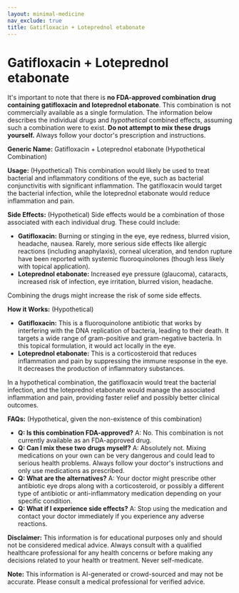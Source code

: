 ```yaml
---
layout: minimal-medicine
nav_exclude: true
title: Gatifloxacin + Loteprednol etabonate
---
```


# Gatifloxacin + Loteprednol etabonate

It's important to note that there is **no FDA-approved combination drug containing gatifloxacin and loteprednol etabonate**.  This combination is not commercially available as a single formulation.  The information below describes the individual drugs and *hypothetical* combined effects, assuming such a combination were to exist.  **Do not attempt to mix these drugs yourself.** Always follow your doctor's prescription and instructions.

**Generic Name:** Gatifloxacin + Loteprednol etabonate (Hypothetical Combination)

**Usage:** (Hypothetical)  This combination would likely be used to treat bacterial and inflammatory conditions of the eye, such as bacterial conjunctivitis with significant inflammation.  The gatifloxacin would target the bacterial infection, while the loteprednol etabonate would reduce inflammation and pain.

**Side Effects:** (Hypothetical) Side effects would be a combination of those associated with each individual drug.  These could include:

* **Gatifloxacin:**  Burning or stinging in the eye, eye redness, blurred vision, headache, nausea.  Rarely, more serious side effects like allergic reactions (including anaphylaxis), corneal ulceration, and tendon rupture have been reported with systemic fluoroquinolones (though less likely with topical application).
* **Loteprednol etabonate:** Increased eye pressure (glaucoma), cataracts, increased risk of infection, eye irritation, blurred vision, headache.

Combining the drugs might increase the risk of some side effects.

**How it Works:** (Hypothetical)

* **Gatifloxacin:** This is a fluoroquinolone antibiotic that works by interfering with the DNA replication of bacteria, leading to their death. It targets a wide range of gram-positive and gram-negative bacteria.  In this topical formulation, it would act locally in the eye.
* **Loteprednol etabonate:** This is a corticosteroid that reduces inflammation and pain by suppressing the immune response in the eye. It decreases the production of inflammatory substances.

In a hypothetical combination, the gatifloxacin would treat the bacterial infection, and the loteprednol etabonate would manage the associated inflammation and pain, providing faster relief and possibly better clinical outcomes.

**FAQs:** (Hypothetical, given the non-existence of this combination)

* **Q: Is this combination FDA-approved?** A: No. This combination is not currently available as an FDA-approved drug.
* **Q: Can I mix these two drugs myself?** A: Absolutely not. Mixing medications on your own can be very dangerous and could lead to serious health problems.  Always follow your doctor's instructions and only use medications as prescribed.
* **Q: What are the alternatives?** A: Your doctor might prescribe other antibiotic eye drops along with a corticosteroid, or possibly a different type of antibiotic or anti-inflammatory medication depending on your specific condition.
* **Q: What if I experience side effects?** A: Stop using the medication and contact your doctor immediately if you experience any adverse reactions.

**Disclaimer:** This information is for educational purposes only and should not be considered medical advice.  Always consult with a qualified healthcare professional for any health concerns or before making any decisions related to your health or treatment.  Never self-medicate.


**Note:** This information is AI-generated or crowd-sourced and may not be accurate. Please consult a medical professional for verified advice.